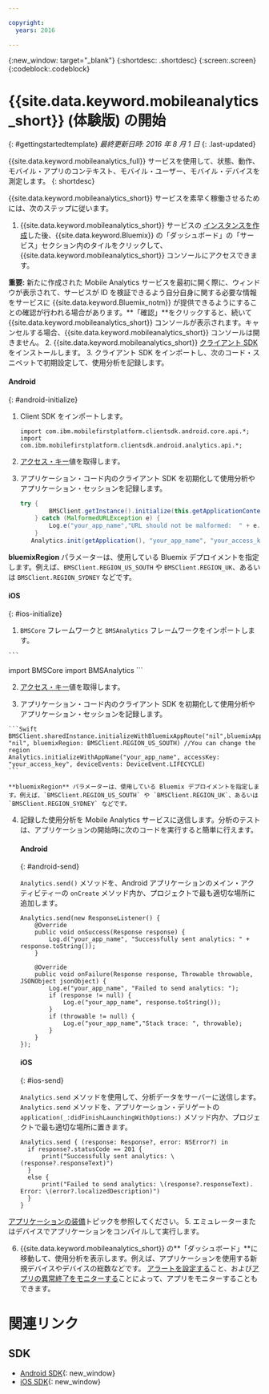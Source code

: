 ```yaml
---

copyright:
  years: 2016

---
```

{:new_window: target="_blank"}
{:shortdesc: .shortdesc}
{:screen:.screen}
{:codeblock:.codeblock}

# {{site.data.keyword.mobileanalytics_short}} (体験版) の開始  

{: #gettingstartedtemplate}
*最終更新日時: 2016 年 8 月 1 日*
{: .last-updated}

{{site.data.keyword.mobileanalytics_full}} サービスを使用して、状態、動作、モバイル・アプリのコンテキスト、モバイル・ユーザー、モバイル・デバイスを測定します。
{: shortdesc}

{{site.data.keyword.mobileanalytics_short}} サービスを素早く稼働させるためには、次のステップに従います。

1. {{site.data.keyword.mobileanalytics_short}} サービスの [ インスタンスを作成](https://console.{DomainName}/docs/services/reqnsi.html#req_instance)した後、{{site.data.keyword.Bluemix}} の「ダッシュボード」の「サービス」セクション内のタイルをクリックして、{{site.data.keyword.mobileanalytics_short}} コンソールにアクセスできます。

  **重要:** 新たに作成された Mobile Analytics サービスを最初に開く際に、ウィンドウが表示されて、サービスが ID を検証できるよう自分自身に関する必要な情報をサービスに {{site.data.keyword.Bluemix_notm}} が提供できるようにすることの確認が行われる場合があります。**「確認」**をクリックすると、続いて {{site.data.keyword.mobileanalytics_short}} コンソールが表示されます。キャンセルする場合、{{site.data.keyword.mobileanalytics_short}} コンソールは開きません。
2. {{site.data.keyword.mobileanalytics_short}} [クライアント SDK](install-client-sdk.html) をインストールします。
3. クライアント SDK をインポートし、次のコード・スニペットで初期設定して、使用分析を記録します。
  #### Android
  {: #android-initialize}
  1. Client SDK をインポートします。
		
		```
		import com.ibm.mobilefirstplatform.clientsdk.android.core.api.*;
		import com.ibm.mobilefirstplatform.clientsdk.android.analytics.api.*;
		```

  2. [アクセス・キー](sdk.html#analytics-clientkey)値を取得します。
  3. アプリケーション・コード内のクライアント SDK を初期化して使用分析やアプリケーション・セッションを記録します。
		
		```Java
		try {
		        BMSClient.getInstance().initialize(this.getApplicationContext(), "", "", BMSClient.REGION_US_SOUTH);
		    } catch (MalformedURLException e) {
		        Log.e("your_app_name","URL should not be malformed:  " + e.getLocalizedMessage());
		    }
		   Analytics.init(getApplication(), "your_app_name", "your_access_key", Analytics.DeviceEvent.LIFECYCLE);
		```
**bluemixRegion** パラメーターは、使用している Bluemix デプロイメントを指定します。例えば、`BMSClient.REGION_US_SOUTH` や `BMSClient.REGION_UK`、あるいは `BMSClient.REGION_SYDNEY` などです。

  #### iOS
  {: #ios-initialize}
  1. `BMSCore` フレームワークと `BMSAnalytics` フレームワークをインポートします。

    ```
import BMSCore
    import BMSAnalytics
    ```

  2. [アクセス・キー](sdk.html#analytics-clientkey)値を取得します。

  3. アプリケーション・コード内のクライアント SDK を初期化して使用分析やアプリケーション・セッションを記録します。
	
	```Swift
	BMSClient.sharedInstance.initializeWithBluemixAppRoute("nil",bluemixAppGUID: "nil", bluemixRegion: BMSClient.REGION_US_SOUTH) //You can change the region
	Analytics.initializeWithAppName("your_app_name", accessKey: "your_access_key", deviceEvents: DeviceEvent.LIFECYCLE)
	```

    **bluemixRegion** パラメーターは、使用している Bluemix デプロイメントを指定します。例えば、`BMSClient.REGION_US_SOUTH` や `BMSClient.REGION_UK`、あるいは `BMSClient.REGION_SYDNEY` などです。

4. 記録した使用分析を Mobile Analytics サービスに送信します。分析のテストは、アプリケーションの開始時に次のコードを実行すると簡単に行えます。

	#### Android
	{: #android-send}
	
	`Analytics.send()` メソッドを、Android アプリケーションのメイン・アクティビティーの `onCreate` メソッド内か、プロジェクトで最も適切な場所に追加します。
	
	```
	Analytics.send(new ResponseListener() {
	    @Override
	    public void onSuccess(Response response) {
	        Log.d("your_app_name", "Successfully sent analytics: " + response.toString());
	    }
		
	    @Override
	    public void onFailure(Response response, Throwable throwable, JSONObject jsonObject) {
	        Log.e("your_app_name", "Failed to send analytics: ");
	        if (response != null) {
	            Log.e("your_app_name", response.toString());
	        }
	        if (throwable != null) {
	            Log.e("your_app_name","Stack trace: ", throwable);
	        }
	    }
	});
	```
	
	#### iOS
	{: #ios-send}
	
	
	`Analytics.send` メソッドを使用して、分析データをサーバーに送信します。`Analytics.send` メソッドを、アプリケーション・デリゲートの `application(_:didFinishLaunchingWithOptions:)` メソッド内か、プロジェクトで最も適切な場所に置きます。 
		
	```
	Analytics.send { (response: Response?, error: NSError?) in
	  if response?.statusCode == 201 {
	      print("Successfully sent analytics: \(response?.responseText)")
	  }
	  else {
	      print("Failed to send analytics: \(response?.responseText). Error: \(error?.localizedDescription)")
	  }
	}
	```
[アプリケーションの装備](sdk.html)トピックを参照してください。
5. エミュレーターまたはデバイスでアプリケーションをコンパイルして実行します。

6. {{site.data.keyword.mobileanalytics_short}} の**「ダッシュボード」**に移動して、使用分析を表示します。例えば、アプリケーションを使用する新規デバイスやデバイスの総数などです。<!-- [creating custom charts](app-monitoring.html#custom-charts), --> [アラートを設定する](app-monitoring.html#alerts)こと、および[アプリの異常終了をモニターする](app-monitoring.html#monitor-app-crash)ことによって、アプリをモニターすることもできます。 


# 関連リンク

## SDK
* [Android SDK](https://github.com/ibm-bluemix-mobile-services/bms-clientsdk-android-analytics){: new_window}  
* [iOS SDK](https://github.com/ibm-bluemix-mobile-services/bms-clientsdk-swift-analytics){: new_window}
